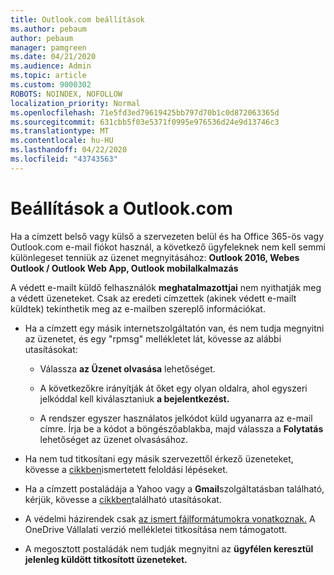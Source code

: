 ```yaml
---
title: Outlook.com beállítások
ms.author: pebaum
author: pebaum
manager: pamgreen
ms.date: 04/21/2020
ms.audience: Admin
ms.topic: article
ms.custom: 9000302
ROBOTS: NOINDEX, NOFOLLOW
localization_priority: Normal
ms.openlocfilehash: 71e5fd3ed79619425bb797d70b1c0d872063365d
ms.sourcegitcommit: 631cbb5f03e5371f0995e976536d24e9d13746c3
ms.translationtype: MT
ms.contentlocale: hu-HU
ms.lasthandoff: 04/22/2020
ms.locfileid: "43743563"
---
```

# <a name="settings-in-outlookcom"></a>Beállítások a Outlook.com

Ha a címzett belső vagy külső a szervezeten belül és ha Office 365-ös vagy Outlook.com e-mail fiókot használ, a következő ügyfeleknek nem kell semmi különlegeset tenniük az üzenet megnyitásához: **Outlook 2016, Webes Outlook / Outlook Web App, Outlook mobilalkalmazás**

A védett e-mailt küldő felhasználók **meghatalmazottjai** nem nyithatják meg a védett üzeneteket. Csak az eredeti címzettek (akinek védett e-mailt küldtek) tekinthetik meg az e-mailben szereplő információkat.

- Ha a címzett egy másik internetszolgáltatón&nbsp;van, és nem tudja megnyitni az üzenetet, és egy "rpmsg" mellékletet lát, kövesse az alábbi utasításokat:
    
    - Válassza **az Üzenet olvasása** lehetőséget.
    
    - A következőkre irányítják át őket egy olyan oldalra, ahol egyszeri jelkóddal kell kiválasztaniuk **a bejelentkezést.**
    
    - A rendszer egyszer használatos jelkódot küld ugyanarra az e-mail címre. Írja be a kódot a böngészőablakba, majd válassza a **Folytatás** lehetőséget az üzenet olvasásához.

- Ha nem tud titkosítani egy másik szervezettől érkező üzeneteket, kövesse a [cikkben](https://support.office.com/article/known-issues-opening-irm-protected-emails-sent-from-users-in-other-office-365-organizations-0dec0593-a05d-4aa2-8445-9311ebab3164)ismertetett feloldási lépéseket.

- Ha a címzett postaládája a Yahoo vagy</span> a **Gmail**szolgáltatásban található, kérjük, kövesse a [cikkben](https://support.office.com/article/how-do-i-open-a-protected-message-1157a286-8ecc-4b1e-ac43-2a608fbf3098)található utasításokat.

- A védelmi házirendek csak [az ismert fájlformátumokra vonatkoznak.](https://docs.microsoft.com/azure/information-protection/rms-client/client-admin-guide-file-types) A OneDrive Vállalati verzió mellékletei titkosítása nem támogatott.

- A megosztott postaládák nem tudják megnyitni az **ügyfélen keresztül jelenleg küldött titkosított üzeneteket.** 
